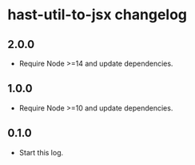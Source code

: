 # hast-util-to-jsx changelog

## 2.0.0

- Require Node >=14 and update dependencies.

## 1.0.0

- Require Node >=10 and update dependencies.

## 0.1.0

- Start this log.
